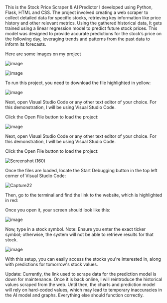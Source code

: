 This is the Stock Price Scraper & AI Predictor I developed using Python, Flask, HTML and CSS. 
The project involved creating a web scraper to collect detailed data for specific stocks, 
retrieving key information like price history and other relevant metrics. Using the gathered historical data, 
It gets trained using a linear regression model to predict future stock prices. 
This model was designed to provide accurate predictions for the stock’s price on the following day, 
leveraging trends and patterns from the past data to inform its forecasts.

Here are some images on my project

![image](https://github.com/user-attachments/assets/a076ea0b-dfde-4c54-968d-ad17ede46615)

![image](https://github.com/user-attachments/assets/d5c89848-9366-4ea3-9414-dd2540c14779)


To run this project, you need to download the file highlighted in yellow:

![image](https://github.com/user-attachments/assets/75189528-4b55-48f6-98fd-a3f4af5e23c8)

Next, open Visual Studio Code or any other text editor of your choice. For this demonstration, I will be using Visual Studio Code.

Click the Open File button to load the project:

![image](https://github.com/user-attachments/assets/d6d3bd21-e4dd-44a0-ab85-bf3f33f79763)

Next, open Visual Studio Code or any other text editor of your choice. For this demonstration, I will be using Visual Studio Code.

Click the Open File button to load the project:




![Screenshot (160)](https://github.com/user-attachments/assets/3a7ec76e-a295-4087-82a3-f98656777955)

Once the files are loaded, locate the Start Debugging button in the top left corner of Visual Studio Code:




![Capture22](https://github.com/user-attachments/assets/c36b6040-d78c-434c-a70e-404fdf577c88)


Then, go to the terminal and find the link to the website, which is highlighted in red:

Once you open it, your screen should look like this:

![image](https://github.com/user-attachments/assets/317135c2-2f85-4d0b-8be2-2a5c97425966)

Now, type in a stock symbol.
Note: Ensure you enter the exact ticker symbol; otherwise, the system will not be able to retrieve results for that stock.

![image](https://github.com/user-attachments/assets/21668207-6600-4358-8000-784a27995d5f)

With this setup, you can easily access the stocks you're interested in, along with predictions for tomorrow's stock values.


Update: Currently, the link used to scrape data for the prediction model is down for maintenance. Once it is back online, I will reintroduce the historical values scraped from the web. Until then, the charts and prediction model will rely on hard-coded values, which may lead to temporary inaccuracies in the AI model and graphs. Everything else should function correctly.









